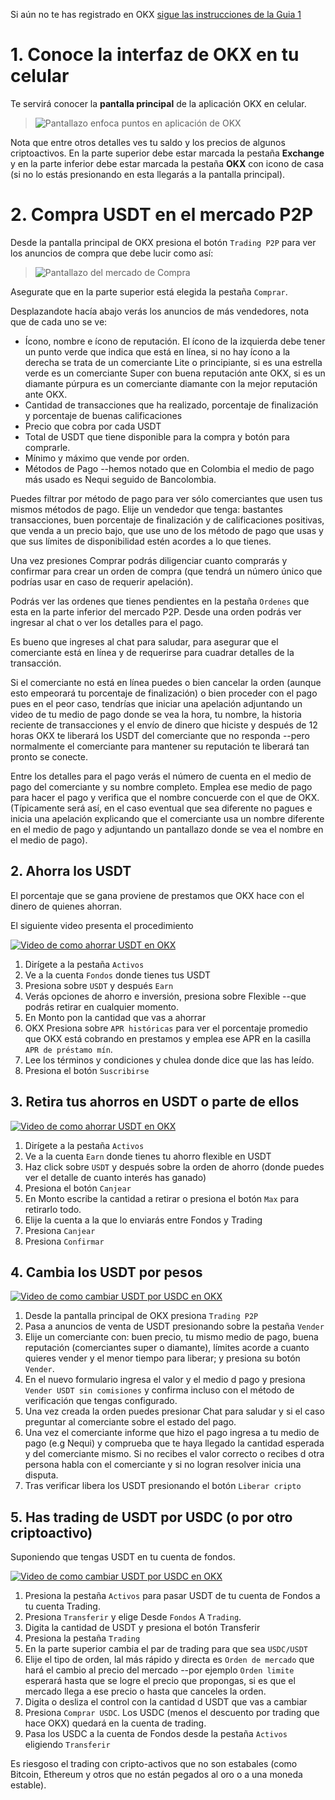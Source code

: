 Si aún no te has registrado en OKX
[sigue las instrucciones de la Guia 1](/es/ahorra-en-dolares-en-okx/registrate-como-referido)

# 1. Conoce la interfaz de OKX en tu celular

Te servirá conocer la **pantalla principal** de la aplicación OKX
en celular.

> ![Pantallazo enfoca puntos en aplicación de OKX](/img/verif1.jpg)

Nota que entre otros detalles ves tu saldo y los precios de
algunos criptoactivos. En la parte superior debe estar marcada la pestaña
**Exchange** y en la parte inferior debe estar marcada la pestaña **OKX** con 
icono de casa (si no lo estás presionando en esta llegarás a la pantalla 
principal).

# 2. Compra USDT en el mercado P2P

Desde la pantalla principal de OKX presiona el botón `Trading P2P`
para ver los anuncios de compra que debe lucir como así:

> ![Pantallazo del mercado de Compra](/img/compra.jpg)

Asegurate que en la parte superior está elegida la pestaña `Comprar`.

Desplazandote hacía abajo verás los anuncios de más vendedores, nota que
de cada uno se ve: 
* Ícono, nombre e ícono de reputación.  El ícono de la izquierda debe tener un
  punto verde que indica que está en línea, si no hay ícono a la derecha
  se trata de un comerciante Lite o principiante, si es una estrella
  verde es un comerciante Super con buena reputación ante OKX, si es un 
  diamante púrpura es un comerciante diamante con la mejor reputación ante OKX.
* Cantidad de transacciones que ha realizado, porcentaje de finalización y
  porcentaje de buenas calificaciones
* Precio que cobra por cada USDT
* Total de USDT que tiene disponible para la compra y botón para comprarle.
* Mínimo y máximo que vende por orden.
* Métodos de Pago --hemos notado que en Colombia el medio de pago más 
  usado es Nequi seguido de Bancolombia.


Puedes filtrar por método de pago para ver sólo comerciantes que usen tus
mismos métodos de pago.  Elije un vendedor que tenga: bastantes transacciones,
buen porcentaje de finalización y de calificaciones positivas,
que venda a un precio bajo, que use uno de los método de pago
que usas y que sus límites de disponibilidad estén acordes a lo
que tienes.

Una vez presiones Comprar podrás diligenciar cuanto comprarás y confirmar 
para crear un orden de compra (que tendrá un número único que podrías 
usar en caso de requerir apelación).

Podrás ver las ordenes que tienes pendientes en la pestaña `Ordenes` que 
esta en la parte inferior del mercado P2P. 
Desde una orden podrás ver ingresar al chat o ver los detalles para el pago.

Es bueno que ingreses al chat para saludar, para asegurar que el comerciante
está en línea y de requerirse para cuadrar detalles de la transacción.

Si el comerciante no está en línea puedes o bien cancelar la orden 
(aunque esto empeorará tu porcentaje de finalización) o bien proceder
con el pago pues en el peor caso, tendrías que iniciar una apelación 
adjuntando un video de tu medio de pago donde se vea la hora, tu nombre,
la historia reciente de transacciones y el envío de dinero que hiciste y 
después de 12 horas OKX te liberará los USDT del comerciante que no responda
--pero normalmente el comerciante para mantener su reputación te liberará tan
pronto se conecte.

Entre los detalles para el pago verás el número de cuenta en el medio 
de pago del comerciante y su nombre completo.  Emplea ese medio de pago
para hacer el pago y verifica que el nombre concuerde con el que de OKX.
(Típicamente será así, en el caso eventual que sea diferente no pagues
e inicia una apelación explicando que el comerciante usa un nombre
diferente en el medio de pago y adjuntando un pantallazo donde se
vea el nombre en el medio de pago).


## 2. Ahorra los USDT

El porcentaje que se gana proviene de prestamos que OKX hace con el dinero de
quienes ahorran.

El siguiente video presenta el procedimiento

[![Video de como ahorrar USDT en OKX](https://img.youtube.com/vi/VsIqwlTcsNA/0.jpg)](https://www.youtube.com/embed/VsIqwlTcsNA?si=VU_5OiI2ZoZZ20x_)

1. Dirígete a la pestaña `Activos`
2. Ve a la cuenta `Fondos` donde tienes tus USDT
3. Presiona sobre `USDT` y después `Earn`
4. Verás opciones de ahorro e inversión, presiona sobre Flexible --que podrás
   retirar en cualquier momento.
5. En Monto pon la cantidad que vas a ahorrar
6. OKX Presiona sobre `APR históricas` para ver el porcentaje promedio
   que OKX está cobrando en prestamos y emplea ese APR en la casilla 
   `APR de préstamo mín`.
7. Lee los términos y condiciones y chulea donde dice que las has leído.
8. Presiona el botón `Suscribirse`


## 3. Retira tus ahorros en USDT o  parte de ellos

[![Video de como ahorrar USDT en OKX](https://img.youtube.com/vi/Y7e8pk0z7x8/0.jpg)](https://www.youtube.com/embed/Y7e8pk0z7x8?si=niXZHOnSERtKBlq9)

1. Dirígete a la pestaña `Activos`
2. Ve a la cuenta `Earn` donde tienes tu ahorro flexible en USDT
3. Haz click sobre `USDT` y después sobre la orden de ahorro (donde puedes 
   ver el detalle de cuanto interés has ganado)
4. Presiona el botón `Canjear`
5. En Monto escribe la cantidad a retirar o presiona el botón `Max` para
   retirarlo todo.
6. Elije la cuenta a la que lo enviarás entre Fondos y Trading
7. Presiona `Canjear`
8. Presiona `Confirmar`

## 4. Cambia los USDT por pesos


[![Video de como cambiar USDT por USDC en OKX](https://img.youtube.com/vi/tCxULERRvNE/0.jpg)](https://www.youtube.com/embed/tCxULERRvNE)

1. Desde la pantalla principal de OKX presiona `Trading P2P`
2. Pasa a anuncios de venta de USDT presionando sobre la pestaña `Vender`
3. Elije un comerciante con: buen precio, tu mismo medio de pago, buena
   reputación (comerciantes super o diamante), límites acorde a cuanto
   quieres vender y el menor tiempo para liberar; y presiona su botón `Vender`.
4. En el nuevo formulario ingresa el valor y el medio d pago y presiona 
   `Vender USDT sin comisiones` y confirma incluso con el método de 
   verificación que tengas configurado.
5. Una vez creada la orden puedes presionar Chat para saludar y si el caso
   preguntar al comerciante sobre el estado del pago.
6. Una vez el comerciante informe que hizo el pago ingresa a tu medio de pago
   (e.g Nequi) y comprueba que te haya llegado la cantidad esperada y del
   comerciante mismo.  Si no recibes el valor correcto o recibes d otra
   persona habla con el comerciante y si no logran resolver inicia una
   disputa.
7. Tras verificar libera los USDT presionando el botón `Liberar cripto`


## 5. Has trading de USDT por USDC (o por otro criptoactivo)


Suponiendo que tengas USDT en tu cuenta de fondos.

[![Video de como cambiar USDT por USDC en OKX](https://img.youtube.com/vi/FYVNBlm6qkU/0.jpg)](https://www.youtube.com/embed/FYVNBlm6qkU)


1. Presiona la pestaña `Activos` para pasar USDT de tu cuenta de Fondos a
   tu cuenta Trading.
2. Presiona `Transferir` y elige Desde `Fondos` A `Trading`.
3. Digita la cantidad de USDT y presiona el botón Transferir
4. Presiona la pestaña `Trading`
5. En la parte superior cambia el par de trading para que sea `USDC/USDT`
6. Elije el tipo de orden, lal más rápido y directa es `Orden de mercado`
   que hará el cambio al precio del mercado --por ejemplo
   `Orden limite` esperará hasta que se logre el precio que propongas, 
   si es que el mercado llega a ese precio o hasta que canceles la orden.
7. Digita o desliza el control con la cantidad d USDT que vas a cambiar
8. Presiona `Comprar USDC`. Los USDC (menos el descuento por trading que 
   hace OKX) quedará en la cuenta de trading.
9. Pasa los USDC a la cuenta de Fondos desde la pestaña `Activos` eligiendo
   `Transferir`


Es riesgoso el trading con cripto-activos que no son estabales 
(como Bitcoin, Ethereum y otros que no están pegados al oro o a una 
moneda estable).

